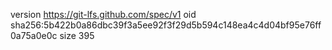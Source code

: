 version https://git-lfs.github.com/spec/v1
oid sha256:5b422b0a86dbc39f3a5ee92f3f29d5b594c148ea4c4d04bf95e76ff0a75a0e0c
size 395
